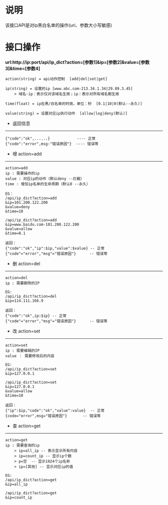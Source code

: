# 说明
  该接口API是对ip黑白名单的操作(uri、参数大小写敏感)

# 接口操作
  **url:http://$ip:$port/api/ip_dict?action=[参数1]&ip=[参数2]&value=[参数3]&time=[参数4]**

	action(string) = api动作控制  [add|del|set|get]

	ip(string) = 设置的ip [www.abc.com-213.34.1.34|29.89.3.45]
		> 域名-ip：表示仅对该域名生效；ip：表示对所有域名都生效

	time(float) = ip在黑/白名单的时效，单位：秒  [0.1|10|0(默认--永久)]

	value(string) = 设置对应ip执行动作  [allow|log|deny(默认)]

 - 返回信息
----------
	{"code":"ok",......}  			---- 正常
    {"code":"error",msg:"错误原因"}	 ---- 错误等

  
 - 增 action=add
----------
	action=add
	ip : 需要操作的ip
	value : 对应ip的动作（默认deny --拦截）
	time : 增加ip名单的生命周期（默认0 --永久）

	EG：
	/api/ip_dict?action=add
	&ip=101.200.122.200
	&value=deny
	&time=10

	/api/ip_dict?action=add
	&ip=www.baidu.com-101.200.122.200
	&value=allow
	&time=0.1
	
	返回：	
	{"code":"ok","ip":$ip,"value":$value} -- 正常
	{"code"="error","msg"="错误原因"}      -- 错误等


 - 删 action=del
----------
	action=del
	ip : 需要删除的IP

	EG:
	/api/ip_dict?action=del
	&ip=114.111.166.9
	
	返回：	 
	{"code":"ok",ip:$ip} -- 正常
	{"code"="error","msg"="错误原因"}      -- 错误等

 - 改 action=set
----------
	action=set
	ip : 需要编辑的IP
	value ： 需要修改后的内容
	
	EG:
	/api/ip_dict?action=set
	&ip=127.0.0.1

	/api/ip_dict?action=set
	&ip=127.0.0.1
	&value=allow
	&time=10
	
	返回：
	{"ip":$ip,"code":"ok","value":value}  -- 正常
	{code="error",msg="错误原因"}  		-- 错误等

 - 查 action=get
---------- 
	action=get
	ip : 需要查询的ip
		> ip=all_ip -- 表示显示所有内容
		> ip=count_ip -- 显示ip个数
		> p=空  -- 显示1024个ip名称
		> ip=[其他] -- 显示对应ip的值
	
	EG:
	/api/ip_dict?action=get
	&ip=all_ip
	
	/api/ip_dict?action=get
	&ip=count_ip